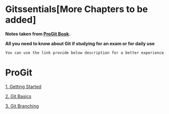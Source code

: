 # Gitssentials[More Chapters to be added]
**Notes taken from [ProGit Book](https://git-scm.com/book/en/v2).**

**All you need to know about Git if studying for an exam or for daily use**

``You can use the link provide below description for a better experience``

# ProGit

[1. Getting Started](1%20Getting%20Started%20fbe17afadb64427e8bb2eb5e0d6fc646.md)

[2. Git Basics](2%20Git%20Basics%20671eaebc4fb84100a6cb9460cf7003d1.md)

[3. Git Branching](3%20Git%20Branching%2074f3c63478eb4c37930f4c7ebc025cf2.md)
